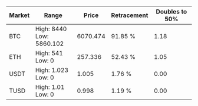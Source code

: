 | Market | Range | Price| Retracement | Doubles to 50% |
| --- | --- | --- | --- | --- |
| BTC | High: 8440<br />Low: 5860.102 | 6070.474 | 91.85 % | 1.18 |
| ETH | High: 541<br />Low: 0 | 257.336 | 52.43 % | 1.05 |
| USDT | High: 1.023<br />Low: 0 | 1.005 | 1.76 % | 0.00 |
| TUSD | High: 1.01<br />Low: 0 | 0.998 | 1.19 % | 0.00 |
